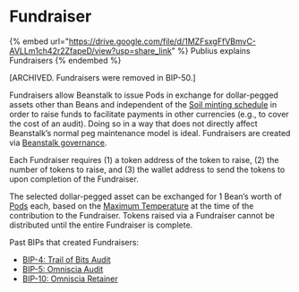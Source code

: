 # Fundraiser

{% embed url="https://drive.google.com/file/d/1MZFsxgFfVBmvC-AVLLm1ch42r2ZfapeD/view?usp=share_link" %}
Publius explains Fundraisers
{% endembed %}

\[ARCHIVED. Fundraisers were removed in BIP-50.]

Fundraisers allow Beanstalk to issue Pods in exchange for dollar-pegged assets other than Beans and independent of the [Soil minting schedule](../peg-maintenance/overview.md#soil-supply) in order to raise funds to facilitate payments in other currencies (e.g., to cover the cost of an audit). Doing so in a way that does not directly affect Beanstalk’s normal peg maintenance model is ideal. Fundraisers are created via [Beanstalk governance](../governance/beanstalk/).

Each Fundraiser requires (1) a token address of the token to raise, (2) the number of tokens to raise, and (3) the wallet address to send the tokens to upon completion of the Fundraiser.

The selected dollar-pegged asset can be exchanged for 1 Bean’s worth of [Pods](../farm/field.md#pods) each, based on the [Maximum Temperature](../peg-maintenance/temperature.md) at the time of the contribution to the Fundraiser. Tokens raised via a Fundraiser cannot be distributed until the entire Fundraiser is complete.

Past BIPs that created Fundraisers:

* [BIP-4: Trail of Bits Audit](https://arweave.net/Msk8Mbz7CPDN8vmQmMI8dtqCr4ydTZ8jN1jpPFqQ9lM)
* [BIP-5: Omniscia Audit](https://arweave.net/EGXO6x0ko5mAaT45G22Sq4Gfh5qMi9KgM1zzRlQedLA)
* [BIP-10: Omniscia Retainer](https://github.com/BeanstalkFarms/Beanstalk-Governance-Proposals/blob/master/bip/bip-10-omniscia-retainer.md)
